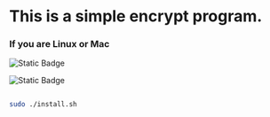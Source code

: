 # This is a simple encrypt program.

### If you are Linux or Mac

![Static Badge](https://img.shields.io/badge/Language-C-green)

![Static Badge](https://img.shields.io/badge/Language-Bash-blue)

```bash

sudo ./install.sh